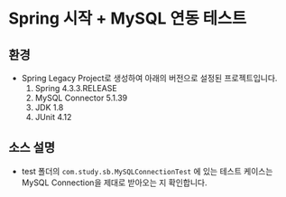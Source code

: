 # Spring 시작 + MySQL 연동 테스트

## 환경
- Spring Legacy Project로 생성하여 아래의 버전으로 설정된 프로젝트입니다.
	1. Spring 4.3.3.RELEASE
	2. MySQL Connector 5.1.39
	3. JDK 1.8
	4. JUnit 4.12

## 소스 설명

- test 폴더의 `com.study.sb.MySQLConnectionTest` 에 있는 테스트 케이스는 MySQL Connection을 제대로 받아오는 지 확인합니다.
